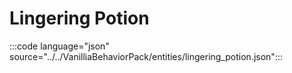 # Lingering Potion

:::code language="json" source="../../VanilliaBehaviorPack/entities/lingering_potion.json":::